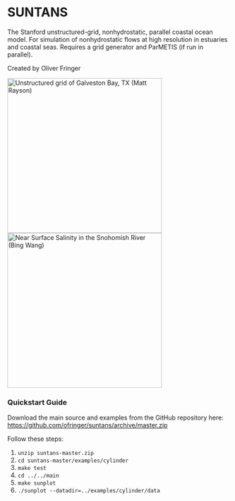 # SUNTANS

The Stanford unstructured-grid, nonhydrostatic, parallel coastal ocean model. For simulation of nonhydrostatic flows at high resolution in estuaries and coastal seas. Requires a grid generator and ParMETIS (if run in parallel).

Created by Oliver Fringer

<img src="./guide/images/galviston.png" height="350" title="Unstructured grid of Galveston Bay, TX (Matt Rayson)"> <img src="./guide/images/snoho3.jpg" height="350" title="Near Surface Salinity in the Snohomish River (Bing Wang)">

### Quickstart Guide
Download the main source and examples from the GitHub repository here:
https://github.com/ofringer/suntans/archive/master.zip

Follow these steps:

1.  `unzip suntans-master.zip`
2.  `cd suntans-master/examples/cylinder`
3.  `make test`
4.  `cd ../../main`
5.  `make sunplot`
6.  `./sunplot --datadir=../examples/cylinder/data`
